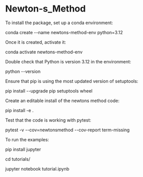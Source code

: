 # Newton-s_Method

To install the package, set up a conda environment:

conda create --name newtons-method-env python=3.12

Once it is created, activate it:

conda activate newtons-method-env

Double check that Python is version 3.12 in the environment:

python --version

Ensure that pip is using the most updated version of setuptools:

pip install --upgrade pip setuptools wheel

Create an editable install of the newtons method code:

pip install -e .

Test that the code is working with pytest:

pytest -v --cov=newtonsmethod --cov-report term-missing

To run the examples:

pip install jupyter

cd tutorials/

jupyter notebook tutorial.ipynb